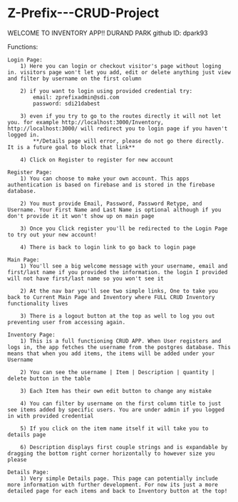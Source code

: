 # Z-Prefix---CRUD-Project

WELCOME TO INVENTORY APP!!
DURAND PARK github ID: dpark93

Functions:

    Login Page:
        1) Here you can login or checkout visitor's page without loging in. visitors page won't let you add, edit or delete anything just view and filter by username on the first column

        2) if you want to login using provided credential try:
            email: zprefixadmin@sdi.com
            password: sdi21dabest

        3) even if you try to go to the routes directly it will not let you. for example http://localhost:3000/Inventory, http://localhost:3000/ will redirect you to login page if you haven't logged in.
            **/Details page will error, please do not go there directly. It is a future goal to block that link**

        4) Click on Register to register for new account

    Register Page:
        1) You can choose to make your own account. This apps authentication is based on firebase and is stored in the firebase database. 
        
        2) You must provide Email, Password, Password Retype, and Username. Your First Name and Last Name is optional although if you don't provide it it won't show up on main page

        3) Once you Click register you'll be redirected to the Login Page to try out your new account!

        4) There is back to login link to go back to login page

    Main Page:
        1) You'll see a big welcome message with your username, email and first/last name if you provided the information. the login I provided will not have first/last name so you won't see it

        2) At the nav bar you'll see two simple links, One to take you back to Current Main Page and Inventory where FULL CRUD Inventory functionality lives

        3) There is a logout button at the top as well to log you out preventing user from accessing again.

    Inventory Page:
        1) This is a full functioning CRUD APP. When User registers and logs in, the app fetches the username from the postgres database. This means that when you add items, the items will be added under your Username

        2) You can see the username | Item | Description | quantity | delete button in the table

        3) Each Item has their own edit button to change any mistake

        4) You can filter by username on the first column title to just see items added by specific users. You are under admin if you logged in with provided credential

        5) If you click on the item name itself it will take you to details page

        6) Description displays first couple strings and is expandable by dragging the bottom right corner horizontally to however size you please

    Details Page:
        1) Very simple Details page. This page can potentially include more information with further development. For now its just a more detailed page for each items and back to Inventory button at the top!


